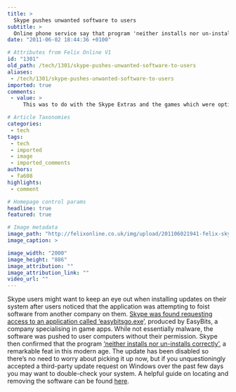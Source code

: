 ```yaml
---
title: >
  Skype pushes unwanted software to users
subtitle: >
  Online phone service say that program 'neither installs nor un-installs correctly'
date: "2011-06-02 18:44:36 +0100"

# Attributes from Felix Online V1
id: "1301"
old_path: /tech/1301/skype-pushes-unwanted-software-to-users
aliases:
 - /tech/1301/skype-pushes-unwanted-software-to-users
imported: true
comments:
 - value: >
     This was to do with the Skype Extras and the games which were optionally installed with Skype I remember.

# Article Taxonomies
categories:
 - tech
tags:
 - tech
 - imported
 - image
 - imported_comments
authors:
 - fa608
highlights:
 - comment

# Homepage control params
headline: true
featured: true

# Image metadata
image_path: "http://felixonline.co.uk/img/upload/201106021941-felix-skype_logo.jpg"
image_caption: >

image_width: "2000"
image_height: "886"
image_attribution: ""
image_attribution_link: ""
video_url: ""
---
```


Skype users might want to keep an eye out when installing updates on their system after users noticed that the application was attempting to foist software from another company on them. [Skype was found requesting access to an application called ‘easybitsgo.exe](http://www.blogtechnical.com/1115/skype-installs-game-crapware-on-your-systems-without-users-prior-knowledge.bt)’, produced by EasyBits, a company specialising in game apps. While not essentially malware, the software was pushed to user computers without their permission. Skype then confirmed that the program [‘neither installs nor un-installs correctly’](http://blogs.skype.com/garage/2011/05/easybits_update_disabled_for_s.html), a remarkable feat in this modern age. The update has been disabled so there’s no need to worry about picking it up now, but if you unquestioningly accepted a third-party update request on Windows over the past few days you may want to double-check your system. A helpful guide on locating and removing the software can be found [here](http://bit.ly/m31XqC).
